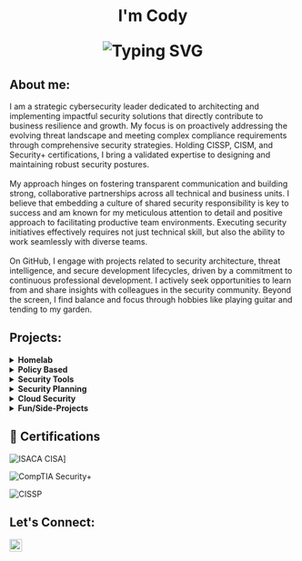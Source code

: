 <h1 align="center">I'm Cody<br/>
<p align="center">
  <img src="https://readme-typing-svg.demolab.com?font=Fira+Code&pause=1000&color=22D3EE&center=true&vCenter=true&width=435&lines=Cybersecurity+Professional;Always+Learning;Cybersecurity+Professional;Policy+Creator;Privacy+Specialist;Incident+Responder;Risk+Mitigator;Blue+Teamer" alt="Typing SVG"/>
</p>

<h2> About me:</h2>

I am a strategic cybersecurity leader dedicated to architecting and implementing impactful security solutions that directly contribute to business resilience and growth. My focus is on proactively addressing the evolving threat landscape and meeting complex compliance requirements through comprehensive security strategies. Holding CISSP, CISM, and Security+ certifications, I bring a validated expertise to designing and maintaining robust security postures.<br/><br/> My approach hinges on fostering transparent communication and building strong, collaborative partnerships across all technical and business units. I believe that embedding a culture of shared security responsibility is key to success and am known for my meticulous attention to detail and positive approach to facilitating productive team environments. Executing security initiatives effectively requires not just technical skill, but also the ability to work seamlessly with diverse teams. <br/><br/>On GitHub, I engage with projects related to security architecture, threat intelligence, and secure development lifecycles, driven by a commitment to continuous professional development. I actively seek opportunities to learn from and share insights with colleagues in the security community. Beyond the screen, I find balance and focus through hobbies like playing guitar and tending to my garden.

<h2> Projects:</h2>

<details>
  <summary><b>Homelab</b></summary>
  <ul>
    <li><a href="https://github.com/" target="_blank">Helpdesk Homelab</a> - Guided.</li> 
  </ul>
</details>

<details>
  <summary><b>Policy Based</b></summary>
  <ul>
    <li><a href="https://github.com/" target="_blank">NIST 800-53r5 Analysis</a> - transitioning.</li> 
    <li><a href="https://github.com/" target="_blank">CJIS Security Policvy 6.0 Analysis</a> - ability.</li>
  </ul>
</details>

<details>
  <summary><b>Security Tools</b></summary>
  <ul>
    <li><a href="https://github.com/codyjkeller/N" target="_blank">AI-Powered Log Anomaly Detector</a> - Used.</li>
    <li><a href="https://github.com/codyjkeller/W" target="_blank">Intelligent Phishing Email Analyzer</a> - Analyze.</li>
    <li><a href="https://github.com/codyjkeller/S target="_blank">Automated Threat Intelligeence Aggregator and Analyzer</a> - Created.</li>
    <li><a href="https://github.com/codyjkeller/N" target="_blank">Smart Vulnerability Report Summarizier and Prioritizer</a> - Used.</li>
    <li><a href="https://github.com/codyjkeller/F" target="_blank">Cloud Security Policy Auditor</a> - Used.</li>
</details>

<details>
  <summary><b>Security Planning</b></summary>
  <ul>
    <li><a href="https://github.com/codyjkeller/" target="_blank">WLAN and Mobile Security Plan</a> - Identified.</li>
  </ul>
</details>

<details>
  <summary><b>Cloud Security</b></summary>
  <ul>
    <li><a href="https://github.com/codyjkeller/ target="_blank">Cloud Log Analyzer</a> - Created .</li>
  </ul>
</details>

<details>
  <summary><b>Fun/Side-Projects</b></summary>
  <ul>
    <li><a href="https://github.com/codyjkeller/" target="_blank">Cybersecurity Quiz</a> - Created</li>
    <li><a href="https://github.com/codyjkeller/" target="_blank">CISSP Study Guide & Quiz</a> - Created</li>
  </ul>
</details>
 
<h2>📄 Certifications</h2>

![ISACA CISA](https://img.shields.io/badge/ISACA-CISM-008000?style=for-the-badge)]

![CompTIA Security+](https://img.shields.io/badge/CompTIA-Security+-B31B1B?style=for-the-badge)

![CISSP](https://img.shields.io/badge/ISC²-SSCP-008000?style=for-the-badge)

<h2> Let's Connect:</h2>

[<img align="left" alt="JoshMadakor | LinkedIn" width="22px" src="https://i.imgur.com/OQUXwNp.jpeg" />][linkedin]

[linkedin]: https://linkedin.com/in/codyjkeller
